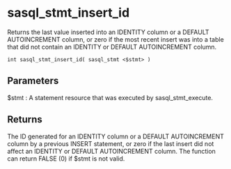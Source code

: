 <!-- loio3be0a6d46c5f10149249e54e933020fb -->

# sasql\_stmt\_insert\_id

Returns the last value inserted into an IDENTITY column or a DEFAULT AUTOINCREMENT column, or zero if the most recent insert was into a table that did not contain an IDENTITY or DEFAULT AUTOINCREMENT column.



```
int sasql_stmt_insert_id( sasql_stmt <$stmt> )
```



## Parameters

$stmt
:   A statement resource that was executed by sasql\_stmt\_execute.



## Returns

The ID generated for an IDENTITY column or a DEFAULT AUTOINCREMENT column by a previous INSERT statement, or zero if the last insert did not affect an IDENTITY or DEFAULT AUTOINCREMENT column. The function can return FALSE \(0\) if $stmt is not valid.


